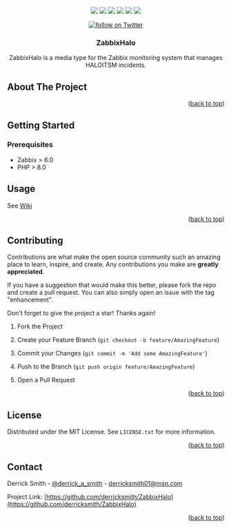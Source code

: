 <a  name="readme-top"></a>

<p align="center">
    <a href="https://github.com/derricksmith/ZabbixHalo/contributors" alt="Contributors">
        <img src="https://img.shields.io/github/contributors/derricksmith/ZabbixHalo.svg?style=for-the-badge" /></a>
    <a href="https://github.com/derricksmith/ZabbixHalo/network/members" alt="Forks">
        <img src="https://img.shields.io/github/forks/derricksmith/ZabbixHalo.svg?style=for-the-badge" /></a>
    <a href="https://github.com/derricksmith/ZabbixHalo/stargazers" alt="Stars">
        <img src="https://img.shields.io/github/stars/derricksmith/ZabbixHalo.svg?style=for-the-badge" /></a>
    <a href="https://github.com/derricksmith/ZabbixHalo/issues" alt="Issues">
        <img src="https://img.shields.io/github/issues/derricksmith/ZabbixHalo.svg?style=for-the-badge" /></a>
    <a href="https://github.com/derricksmith/ZabbixHalo/blob/master/LICENSE.txt" alt="License">
        <img src="https://img.shields.io/github/license/derricksmith/ZabbixHalo.svg?style=for-the-badge" /></a>
    <a href="https://www.linkedin.com/in/derrick-smith-cissp-cism-9b355b56/">
        <img src="https://img.shields.io/badge/-LinkedIn-black.svg?style=for-the-badge&logo=linkedin&colorB=555" /></a>
</p>

<p align="center">
    <a href="https://twitter.com/intent/follow?screen_name=derrick_a_smith">
        <img src="https://img.shields.io/twitter/follow/derrick_a_smith?style=social&logo=twitter"
            alt="follow on Twitter"></a>
</p>


<div  align="center">

<h3  align="center">ZabbixHalo</h3>
  
ZabbixHalo is a media type for the Zabbix monitoring system that manages HALOITSM incidents.

</div>


<!-- ABOUT THE PROJECT -->

## About The Project


  

<p  align="right">(<a  href="#readme-top">back to top</a>)</p>



<!-- GETTING STARTED -->

## Getting Started


### Prerequisites

* Zabbix > 6.0 
* PHP > 8.0


<!-- USAGE EXAMPLES -->

## Usage

See [Wiki](https://github.com/derricksmith/pZabbixHalo/wiki)

<p  align="right">(<a  href="#readme-top">back to top</a>)</p>

  

<!-- ROADMAP

## Roadmap

  

- [ ] 

- [ ] 


  

See the [open issues](https://github.com/derricksmith/phpsaml/issues) for a full list of proposed features (and known issues).

  

<p  align="right">(<a  href="#readme-top">back to top</a>)</p>

-->
  
  

<!-- CONTRIBUTING -->

## Contributing

  

Contributions are what make the open source community such an amazing place to learn, inspire, and create. Any contributions you make are **greatly appreciated**.

  

If you have a suggestion that would make this better, please fork the repo and create a pull request. You can also simply open an issue with the tag "enhancement".

Don't forget to give the project a star! Thanks again!

  

1. Fork the Project

2. Create your Feature Branch (`git checkout -b feature/AmazingFeature`)

3. Commit your Changes (`git commit -m 'Add some AmazingFeature'`)

4. Push to the Branch (`git push origin feature/AmazingFeature`)

5. Open a Pull Request

  

<p  align="right">(<a  href="#readme-top">back to top</a>)</p>

  
  
  

<!-- LICENSE -->

## License

  

Distributed under the MIT License. See `LICENSE.txt` for more information.

  

<p  align="right">(<a  href="#readme-top">back to top</a>)</p>

  
  
  

<!-- CONTACT -->

## Contact

  

Derrick Smith - [@derrick_a_smith](https://twitter.com/derrick_a_smith) - derricksmith01@msn.com

  

Project Link: [https://github.com/derricksmith/ZabbixHalo](https://github.com/derricksmith/ZabbixHalo)

  

<p  align="right">(<a  href="#readme-top">back to top</a>)</p>

  
  
  

<!-- ACKNOWLEDGMENTS

## Acknowledgments

* [Jordi Moraleda - PHP Rest Curl](https://github.com/jmoraleda/php-rest-curl)
  

<p  align="right">(<a  href="#readme-top">back to top</a>)</p> 

-->

  
  
  

<!-- MARKDOWN LINKS & IMAGES -->

<!-- https://www.markdownguide.org/basic-syntax/#reference-style-links -->
[contributors-shield]: https://img.shields.io/github/contributors/derricksmith/ZabbixHalo.svg?style=for-the-badge
[contributors-url]: https://github.com/derricksmith/ZabbixHalo/graphs/contributors
[forks-shield]: https://img.shields.io/github/forks/derricksmith/ZabbixHalo.svg?style=for-the-badge
[forks-url]: https://github.com/derricksmith/ZabbixHalo/network/members
[stars-shield]: https://img.shields.io/github/stars/derricksmith/ZabbixHalo.svg?style=for-the-badge
[stars-url]: https://github.com/derricksmith/ZabbixHalo/stargazers
[issues-shield]: https://img.shields.io/github/issues/derricksmith/ZabbixHalo.svg?style=for-the-badge
[issues-url]: https://github.com/derricksmith/ZabbixHalo/issues
[license-shield]: https://img.shields.io/github/license/derricksmith/ZabbixHalo.svg?style=for-the-badge
[license-url]: https://github.com/derricksmith/ZabbixHalo/blob/master/LICENSE.txt
[linkedin-shield]: https://img.shields.io/badge/-LinkedIn-black.svg?style=for-the-badge&logo=linkedin&colorB=555
[linkedin-url]: https://www.linkedin.com/in/derrick-smith-cissp-cism-9b355b56/
[product-screenshot]: images/screenshot.png
[Next.js]: https://img.shields.io/badge/next.js-000000?style=for-the-badge&logo=nextdotjs&logoColor=white
[Next-url]: https://nextjs.org/
[React.js]: https://img.shields.io/badge/React-20232A?style=for-the-badge&logo=react&logoColor=61DAFB
[React-url]: https://reactjs.org/
[Vue.js]: https://img.shields.io/badge/Vue.js-35495E?style=for-the-badge&logo=vuedotjs&logoColor=4FC08D
[Vue-url]: https://vuejs.org/
[Angular.io]: https://img.shields.io/badge/Angular-DD0031?style=for-the-badge&logo=angular&logoColor=white
[Angular-url]: https://angular.io/
[Svelte.dev]: https://img.shields.io/badge/Svelte-4A4A55?style=for-the-badge&logo=svelte&logoColor=FF3E00
[Svelte-url]: https://svelte.dev/
[Laravel.com]: https://img.shields.io/badge/Laravel-FF2D20?style=for-the-badge&logo=laravel&logoColor=white
[Laravel-url]: https://laravel.com
[Bootstrap.com]: https://img.shields.io/badge/Bootstrap-563D7C?style=for-the-badge&logo=bootstrap&logoColor=white
[Bootstrap-url]: https://getbootstrap.com
[JQuery.com]: https://img.shields.io/badge/jQuery-0769AD?style=for-the-badge&logo=jquery&logoColor=white
[JQuery-url]: https://jquery.com

